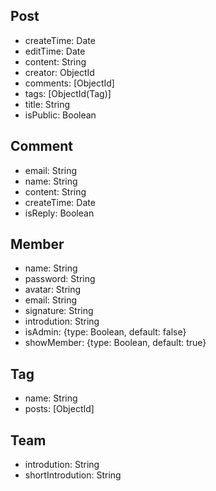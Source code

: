 ## Post
* createTime: Date
* editTime: Date
* content: String
* creator: ObjectId
* comments: [ObjectId]
* tags: [ObjectId(Tag)]
* title: String
* isPublic: Boolean


## Comment
* email: String
* name: String
* content: String
* createTime: Date
* isReply: Boolean


## Member
* name: String
* password: String
* avatar: String
* email: String
* signature: String
* introdution: String
* isAdmin: {type: Boolean, default: false}
* showMember: {type: Boolean, default: true}


## Tag
* name: String
* posts: [ObjectId]


## Team
* introdution: String
* shortIntrodution: String

